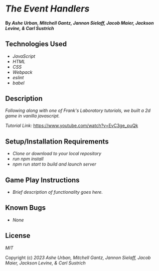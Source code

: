# _The Event Handlers_

#### By _Ashe Urban, Mitchell Gantz, Jannon Sielaff, Jacob Maier, Jackson Levine, & Carl Sustrich_

#### 

## Technologies Used

- _JavaScript_
- _HTML_
- _CSS_
- _Webpack_
- _eslint_
- _babel_

## Description

_Following along with one of Frank's Laboratory tutorials, we built a 2d game in vanilla javascript._

_Tutorial Link:_ https://www.youtube.com/watch?v=EvC3ge_puQk

## Setup/Installation Requirements

- _Clone or download to your local repository_
- _run npm install_
- _npm run start to build and launch server_

## Game Play Instructions

- _Brief description of functionality goes here._

## Known Bugs

- _None_

## License

_MIT_

Copyright (c) _2023_ _Ashe Urban, Mitchell Gantz, Jannon Sielaff, Jacob Maier, Jackson Levine, & Carl Sustrich_
